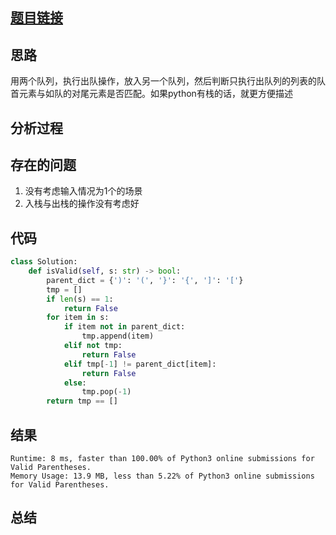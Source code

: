 [//]: # (@Author  : xu.junpeng)
[//]: # (@Time    : 2020/4/5 3:21 下午)
## [题目链接](https://leetcode.com/problems/valid-parentheses/)

## 思路
用两个队列，执行出队操作，放入另一个队列，然后判断只执行出队列的列表的队首元素与如队的对尾元素是否匹配。如果python有栈的话，就更方便描述
## 分析过程

## 存在的问题
1. 没有考虑输入情况为1个的场景
2. 入栈与出栈的操作没有考虑好

## 代码
```python
class Solution:
    def isValid(self, s: str) -> bool:
        parent_dict = {')': '(', '}': '{', ']': '['}
        tmp = []
        if len(s) == 1:
            return False
        for item in s:
            if item not in parent_dict:
                tmp.append(item)
            elif not tmp:
                return False
            elif tmp[-1] != parent_dict[item]:
                return False
            else:
                tmp.pop(-1)
        return tmp == []

```

## 结果
```
Runtime: 8 ms, faster than 100.00% of Python3 online submissions for Valid Parentheses.
Memory Usage: 13.9 MB, less than 5.22% of Python3 online submissions for Valid Parentheses.
```
## 总结

